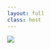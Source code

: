 ```yaml
---
layout: full
class: host
---
```


<img src="/images/03-remote-repositories/github-star-war-final.jpeg" />

<style>
.host {
    background-color: #101010;
}

.host img {
    max-height: 100%;
    margin: auto;
}
</style>
